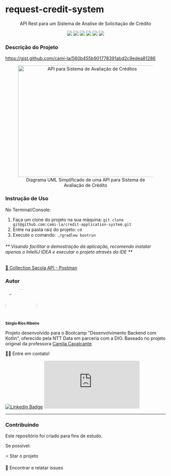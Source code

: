 ﻿<h1>request-credit-system</h1>
<p align="center">API Rest para um Sistema de Analise de Solicitação de Crédito</p>
<p align="center">
     <a alt="Java">
        <img src="https://img.shields.io/badge/Java-v17-blue.svg" />
    </a>
    <a alt="Kotlin">
        <img src="https://img.shields.io/badge/Kotlin-v1.9.21-purple.svg" />
    </a>
    <a alt="Spring Boot">
        <img src="https://img.shields.io/badge/Spring%20Boot-v3.2.1-brightgreen.svg" />
    </a>
    <a alt="Gradle">
        <img src="https://img.shields.io/badge/Gradle-v8.5-lightgreen.svg" />
    </a>
    <a alt="H2 ">
        <img src="https://img.shields.io/badge/H2-v2.2-darkblue.svg" />
    </a>
    <a alt="Flyway">
        <img src="https://img.shields.io/badge/Flyway-v9.22.3-red.svg">
    </a>
</p>

<h3>Descrição do Projeto</h3>
<p><a href="https://gist.github.com/cami-la/560b455b901778391abd2c9edea81286">https://gist.github.com/cami-la/560b455b901778391abd2c9edea81286</a></p>
<figure>
<p align="center">
  <img src="https://i.imgur.com/7phya16.png" height="350" width="450" alt="API para Sistema de Avaliação de Créditos"/><br>
  Diagrama UML Simplificado de uma API para Sistema de Avaliação de Crédito
</p>
</figure>

<h3>Instrução de Uso</h3>
<p>No Terminal/Console:</p>
<ol>
	<li>Faça um clone do projeto na sua máquina: <code>git clone git@github.com:cami-la/credit-application-system.git</code></li>
	<li>Entre na pasta raiz do projeto: <code>cd </code></li> 
	<li>Execute o comando: <code>./gradlew bootrun</code></li>
</ol>
<h6>** Visando facilitar a demostração da aplicação, recomendo instalar apenas o IntelliJ IDEA e executar o projeto através da IDE **</h6>


<a href="https://drive.google.com/file/d/1wxwioDHS1sKFPq4G7b24tVZb-XMnoj-l/view?usp=share_link"> 🚀 Collection Sacola API - Postman</a><br>


<h3>Autor</h3>

<a href="https://www.linkedin.com/in/sergio-rios-ribeiro/">
 <img style="border-radius: 50%;" src="https://avatars.githubusercontent.com/u/130595493?s=400&u=a11ed08956f381c74db5de2451cff9eb55a70ac2&v=4" width="100px;" alt=""/>
 <br />
 <sub><b>Sérgio Rios Ribeiro</b></sub></a> <a href="https://www.instagram.com/sergioriosribeiro/" title="Instagram"></a>

Projeto desenvolvido para o Bootcamp "Desenvolvimento Backend com Kotlin", oferecido pela NTT Data em parceria com a DIO.
Baseado no projeto original da professora [Camila Cavalcante](https://github.com/cami-la). 

👋🏻 Entre em contato!

[![Linkedin Badge](https://img.shields.io/badge/-Sérgio-blue?style=flat-square&logo=Linkedin&logoColor=white&link=https://www.linkedin.com/in/sergio-rios-ribeiro/)](https://www.linkedin.com/in/sergio-rios-ribeiro/)
[![Outlook](https://img.shields.io/badge/-Sérgio-darkblue?style=flat-square&logo=microsoft-outlook&logoColor=white&link=mailto:sergioriosribeiro@outlook.com)](mailto:sergioriosribeiro@outlook.com)

<hr>
<h3>Contribuindo</h3>

Este repositório foi criado para fins de estudo.<br>

Se possível:

⭐️ Star o projeto

🐛 Encontrar e relatar issues
